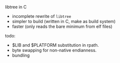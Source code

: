 libtree in C
- incomplete rewrite of `libtree`
- simpler to build (written in C, make as build system)
- faster (only reads the bare minimum from elf files)

todo:
- $LIB and $PLATFORM substitution in rpath.
- byte swapping for non-native endianness.
- bundling

